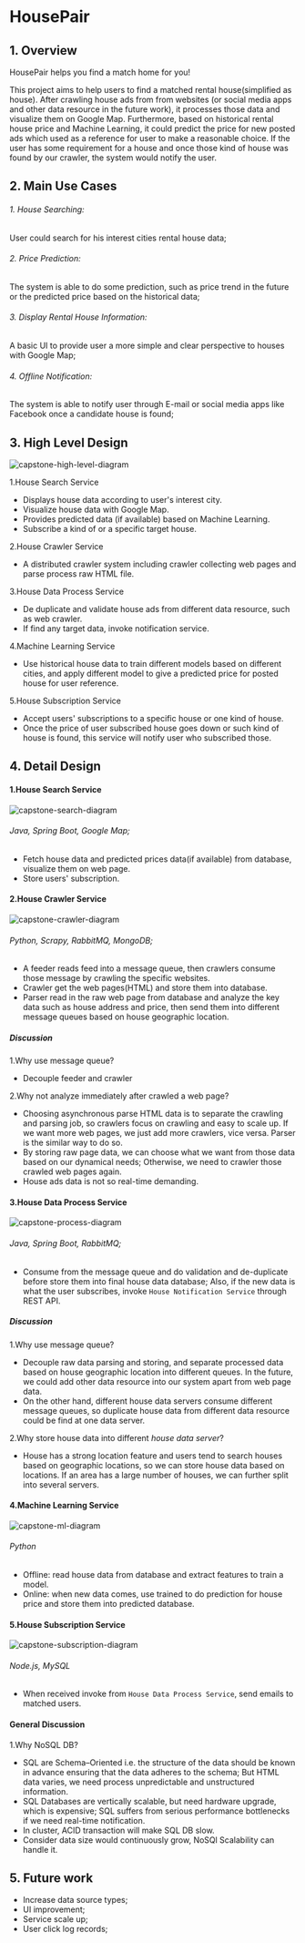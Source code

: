 # HousePair


## 1. Overview
HousePair helps you find a match home for you!

This project aims to help users to find a matched rental house(simplified as house). After crawling house ads from from websites (or social media apps and other data resource in the future work), it processes those data and visualize them on Google Map. Furthermore, based on historical rental house price and Machine Learning, it could predict the price for new posted ads which used as a reference for user to make a reasonable choice. If the user has some requirement for a house and once those kind of house was found by our crawler, the system would notify the user.


## 2. Main Use Cases
###### 1. House Searching:
  User could search for his interest cities rental house data;
###### 2. Price Prediction:
  The system is able to do some prediction, such as price trend in the future or the predicted price based on the historical data;
###### 3. Display Rental House Information:
  A basic UI to provide user a more simple and clear perspective to houses with Google Map;
###### 4. Offline Notification:
  The system is able to notify user through E-mail or social media apps like Facebook once a candidate house is found;

## 3. High Level Design
![capstone-high-level-diagram](https://user-images.githubusercontent.com/25625245/33855691-8cd2d150-de7a-11e7-9099-855a69676e37.jpg)


1.House Search Service
* Displays house data according to user's interest city.
* Visualize house data with Google Map.
* Provides predicted data (if available) based on Machine Learning.
* Subscribe a kind of or a specific target house.

2.House Crawler Service
* A distributed crawler system including crawler collecting web pages and parse process raw HTML file.

3.House Data Process Service
* De duplicate and validate house ads from different data resource, such as web crawler.
* If find any target data, invoke notification service.

4.Machine Learning Service
* Use historical house data to train different models based on different cities, and apply different model to give a predicted price for posted house for user reference.

5.House Subscription Service
* Accept users' subscriptions to a specific house or one kind of house.
* Once the price of user subscribed house goes down or such kind of house is found, this service will notify user who subscribed those.

## 4. Detail Design

#### 1.House Search Service
![capstone-search-diagram](https://user-images.githubusercontent.com/25625245/33855727-b2bb3506-de7a-11e7-8797-3353eecf6678.jpg)
###### Java, Spring Boot, Google Map;
* Fetch house data and predicted prices data(if available) from database, visualize them on web page.
* Store users' subscription.

#### 2.House Crawler Service
![capstone-crawler-diagram](https://user-images.githubusercontent.com/25625245/33855792-f8542870-de7a-11e7-8841-4900dd73c32f.jpg)
###### Python, Scrapy, RabbitMQ, MongoDB;
* A feeder reads feed into a message queue, then crawlers consume those message by crawling the specific websites.
* Crawler get the web pages(HTML) and store them into database.
* Parser read in the raw web page from database and analyze the key data such as house address and price, then send them into different message queues based on house geographic location.

##### Discussion
1.Why use message queue?
* Decouple feeder and crawler

2.Why not analyze immediately after crawled a web page?
* Choosing asynchronous parse HTML data is to separate the crawling and parsing job, so crawlers focus on crawling and easy to scale up. If we want more web pages, we just add more crawlers, vice versa. Parser is the similar way to do so.
* By storing raw page data, we can choose what we want from those data based on our dynamical needs; Otherwise, we need to crawler those crawled web pages again.
* House ads data is not so real-time demanding.


#### 3.House Data Process Service
![capstone-process-diagram](https://user-images.githubusercontent.com/25625245/33855803-fd563c28-de7a-11e7-8f23-32853dafbd36.jpg)
###### Java, Spring Boot, RabbitMQ;
* Consume from the message queue and do validation and de-duplicate before store them into final house data database; Also, if the new data is what the user subscribes, invoke `House Notification Service` through REST API.

##### Discussion
1.Why use message queue?
* Decouple raw data parsing and storing, and separate processed data based on house geographic location into different queues. In the future, we could add other data resource into our system apart from web page data.
* On the other hand, different house data servers consume different message queues, so duplicate house data from different data resource could be find at one data server.

2.Why store house data into different *house data server*?
* House has a strong location feature and users tend to search houses based on geographic locations, so we can store house data based on locations. If an area has a large number of houses, we can further split into several servers.

#### 4.Machine Learning Service
![capstone-ml-diagram](https://user-images.githubusercontent.com/25625245/33855799-fb320ab2-de7a-11e7-894f-bef78b5a8abf.jpg)
###### Python  
* Offline: read house data from database and extract features to train a model.
* Online: when new data comes, use trained to do prediction for house price and store them into predicted database.


#### 5.House Subscription Service
![capstone-subscription-diagram](https://user-images.githubusercontent.com/25625245/33855804-fea4a8ee-de7a-11e7-9136-88f9a9895dac.jpg)

###### Node.js, MySQL
* When received invoke from `House Data Process Service`, send emails to matched users.

#### General Discussion

1.Why NoSQL DB?
* SQL are Schema–Oriented i.e. the structure of the data should be known in advance ensuring that the data adheres to the schema; But HTML data varies, we need process unpredictable and unstructured information.
* SQL Databases are vertically scalable, but need hardware upgrade, which is expensive; SQL suffers from serious performance bottlenecks if we need real-time notification.
* In cluster, ACID transaction will make SQL DB slow.
* Consider data size would continuously grow, NoSQl Scalability can handle it.

## 5. Future work
* Increase data source types;
* UI improvement;
* Service scale up;
* User click log records;
